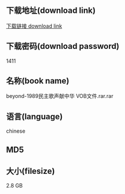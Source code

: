 ## 下载地址(download link)
[下载链接 download link](https://tutu365.netlify.app/?s=beyond-1989%E6%B0%91%E4%B8%BB%E6%AD%8C%E5%A3%B0%E7%8C%AE%E4%B8%AD%E5%8D%8E+VOB%E6%96%87%E4%BB%B6.rar)

## 下载密码(download password)
1411

## 名称(book name)
beyond-1989民主歌声献中华 VOB文件.rar.rar

## 语言(language)
chinese

## MD5


## 大小(filesize)
2.8 GB
